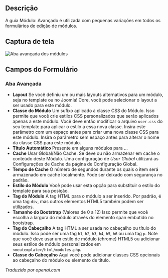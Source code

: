 <!-- Filename: Help6.x:Modules_Advanced_Tab  / Display title: Módulos: Guia Avançado -->

## Descrição

A guia Módulo: Avançado é utilizada com pequenas variações em todos os formulários de edição de módulos.

## Captura de tela

![Aba avançada dos módulos](../../../ptbr/images/modules/modules-custom-advanced-tab.png)

## Campos do Formulário

### Aba Avançada

- **Layout** Se você definiu um ou mais layouts alternativos para um
  módulo, seja no template ou no Joomla! Core, você pode selecionar o
  layout a ser usado para este módulo.
- **Classe do Módulo** Um sufixo aplicado à classe CSS do Módulo. Isso
  permite que você crie estilos CSS personalizados que serão aplicados apenas
  a este módulo. Você deve então modificar o arquivo `user.css` do seu
  template para aplicar o estilo a essa nova classe. Insira este parâmetro com
  um espaço antes para criar uma nova classe CSS para este módulo. Insira o
  parâmetro sem espaço antes para alterar o nome da classe CSS para
  este módulo.
- **Título Automático** Presente em alguns módulos para ...
- **Cache** Usar Global/Não Cache. Se deve ou não armazenar em cache o
  conteúdo deste Módulo. Uma configuração de *Usar Global* utilizará as
  Configurações de Cache da página de Configuração Global.
- **Tempo de Cache** O número de segundos durante os quais o item será
  armazenado em cache localmente. Pode ser deixado com segurança no padrão.
- **Estilo do Módulo** Você pode usar esta opção para substituir o
  estilo do template para sua posição.
- **Tag do Módulo** A tag HTML para o módulo a ser inserido. Por
  padrão, é uma tag `div`, mas outros elementos HTML5 também podem ser utilizados.
- **Tamanho do Bootstrap** (Valores de 0 a 12) Isso permite que você escolha a
  largura do módulo através do elemento span embutido no bootstrap.
- **Tag do Cabeçalho** A tag HTML a ser usada no cabeçalho ou título do
  módulo. Isso pode ser uma tag `h1`, `h2`, `h3`, `h4`, `h5`, `h6` ou uma tag `p`. Note que você
  deve usar um estilo de módulo (chrome) HTML5 ou adicionar seus estilos de
  módulo personalizados em `<meutemplate>/html/modules.php`.
- **Classe do Cabeçalho** Aqui você pode adicionar classes CSS opcionais ao
  cabeçalho do módulo ou elemento de título.

*Traduzido por openai.com*

